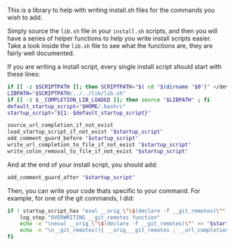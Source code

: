 This is a library to help with writing install.sh files
for the commands you wish to add.

Simply source the `lib.sh` file in your `install.sh` scripts, and then you will have a series of helper functions to help you write install scripts easier. Take a look inside the `lib.sh` file to see what the functions are, they are fairly well documented.

If you are writing a install script, every single install script should start with these lines:

```sh
if [[ -z $SCRIPTPATH ]]; then SCRIPTPATH="$( cd "$(dirname "$0")" >/dev/null 2>&1 ; pwd -P )" ; fi
LIBPATH="$SCRIPTPATH/../../lib/lib.sh"
if [[ -z $__COMPLETION_LIB_LOADED ]]; then source "$LIBPATH" ; fi
default_startup_script="$HOME/.bashrc"
startup_script="${1:-$default_startup_script}"

source_url_completion_if_not_exist
load_startup_script_if_not_exist "$startup_script"
add_comment_guard_before "$startup_script"
write_url_completion_to_file_if_not_exist "$startup_script"
write_colon_removal_to_file_if_not_exist "$startup_script"
```

And at the end of your install script, you should add:

```sh
add_comment_guard_after "$startup_script"
```

Then, you can write your code thats specific to your command. For example, for one of the git commands, I did:

```sh
if ! startup_script_has "eval __orig_\"\$(declare -f __git_remotes)\"" ; then
    log_step "OVERWRITING __git_remotes function"
    echo -e "\neval __orig_\"\$(declare -f __git_remotes)\"" >> "$startup_script"
    echo -e "\n__git_remotes(){ __orig___git_remotes ; __url_completion ; }" >> "$startup_script"
fi
```

